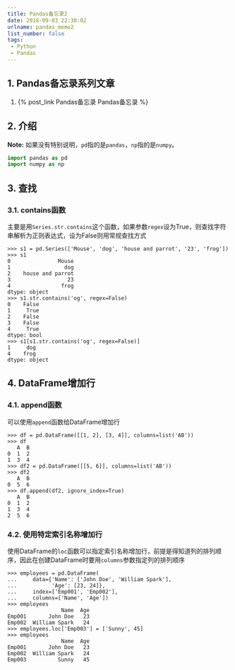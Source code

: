 ```yaml
---
title: Pandas备忘录2
date: 2018-09-03 22:30:02
urlname: pandas_memo2
list_number: false
tags:
 - Python
 - Pandas
---
```


## 1. Pandas备忘录系列文章

1. {% post_link Pandas备忘录 Pandas备忘录 %}

## 2. 介绍

__Note:__ 如果没有特别说明，`pd`指的是`pandas`，`np`指的是`numpy`。

```python
import pandas as pd
import numpy as np
```

## 3. 查找

### 3.1. contains函数

主要是用`Series.str.contains`这个函数，如果参数`regex`设为True，则查找字符串解析为正则表达式，设为False则用常规查找方式

```
>>> s1 = pd.Series(['Mouse', 'dog', 'house and parrot', '23', 'frog'])
>>> s1
0               Mouse
1                 dog
2    house and parrot
3                  23
4                frog
dtype: object
>>> s1.str.contains('og', regex=False)
0    False
1     True
2    False
3    False
4     True
dtype: bool
>>> s1[s1.str.contains('og', regex=False)]
1     dog
4    frog
dtype: object
```

## 4. DataFrame增加行

### 4.1. append函数

可以使用`append`函数给DataFrame增加行

```
>>> df = pd.DataFrame([[1, 2], [3, 4]], columns=list('AB'))
>>> df
   A  B
0  1  2
1  3  4
>>> df2 = pd.DataFrame([[5, 6]], columns=list('AB'))
>>> df2
   A  B
0  5  6
>>> df.append(df2, ignore_index=True)
   A  B
0  1  2
1  3  4
2  5  6
```

### 4.2. 使用特定索引名称增加行

使用DataFrame的`loc`函数可以指定索引名称增加行，前提是得知道列的排列顺序，因此在创建DataFrame时要用`columns`参数指定列的排列顺序

```
>>> employees = pd.DataFrame(
...     data={'Name': ['John Doe', 'William Spark'],
...           'Age': [23, 24]},
...     index=['Emp001', 'Emp002'],
...     columns=['Name', 'Age'])
>>> employees
                 Name  Age
Emp001       John Doe   23
Emp002  William Spark   24
>>> employees.loc['Emp003'] = ['Sunny', 45]
>>> employees
                 Name  Age
Emp001       John Doe   23
Emp002  William Spark   24
Emp003          Sunny   45
```

